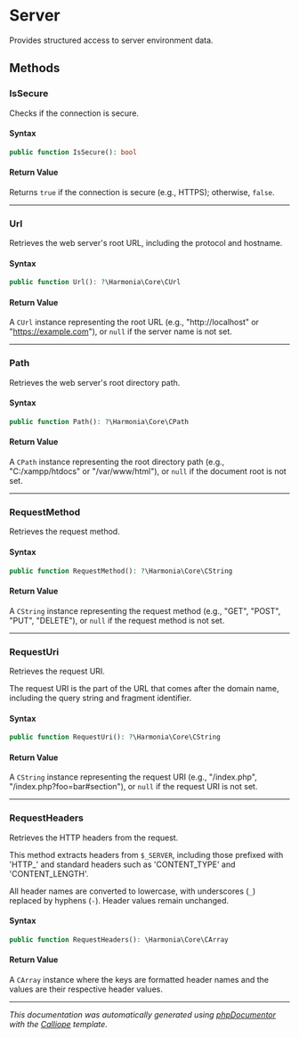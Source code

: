 # Server

Provides structured access to server environment data.

## Methods

### IsSecure

Checks if the connection is secure.

#### Syntax

```php
public function IsSecure(): bool
```

#### Return Value

Returns `true` if the connection is secure (e.g., HTTPS); otherwise, `false`.

---

### Url

Retrieves the web server's root URL, including the protocol and hostname.

#### Syntax

```php
public function Url(): ?\Harmonia\Core\CUrl
```

#### Return Value

A `CUrl` instance representing the root URL (e.g., "http://localhost" or "https://example.com"), or `null` if the server name is not set.

---

### Path

Retrieves the web server's root directory path.

#### Syntax

```php
public function Path(): ?\Harmonia\Core\CPath
```

#### Return Value

A `CPath` instance representing the root directory path (e.g., "C:/xampp/htdocs" or "/var/www/html"), or `null` if the document root is not set.

---

### RequestMethod

Retrieves the request method.

#### Syntax

```php
public function RequestMethod(): ?\Harmonia\Core\CString
```

#### Return Value

A `CString` instance representing the request method (e.g., "GET", "POST", "PUT", "DELETE"), or `null` if the request method is not set.

---

### RequestUri

Retrieves the request URI.

The request URI is the part of the URL that comes after the domain name,
including the query string and fragment identifier.

#### Syntax

```php
public function RequestUri(): ?\Harmonia\Core\CString
```

#### Return Value

A `CString` instance representing the request URI (e.g., "/index.php", "/index.php?foo=bar#section"), or `null` if the request URI is not set.

---

### RequestHeaders

Retrieves the HTTP headers from the request.

This method extracts headers from `$_SERVER`, including those prefixed
with 'HTTP_' and standard headers such as 'CONTENT_TYPE' and 'CONTENT_LENGTH'.

All header names are converted to lowercase, with underscores (`_`)
replaced by hyphens (`-`). Header values remain unchanged.

#### Syntax

```php
public function RequestHeaders(): \Harmonia\Core\CArray
```

#### Return Value

A `CArray` instance where the keys are formatted header names and the values are their respective header values.

---

*This documentation was automatically generated using [phpDocumentor](http://www.phpdoc.org/) with the [Calliope](https://github.com/DaphneWebFramework/Calliope) template.*
